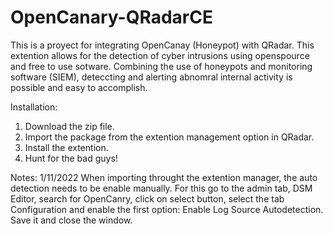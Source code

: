# OpenCanary-QRadarCE

This is a proyect for integrating OpenCanay (Honeypot) with QRadar. This extention allows for the detection of cyber intrusions using openspource and free to use sotware. Combining the use of honeypots and monitoring software (SIEM), deteccting and alerting abnomral internal activity is possible and easy to accomplish.


Installation:
1. Download the zip file.
2. Import the package from the extention management option in QRadar.
3. Install the extention.
4. Hunt for the bad guys!

Notes:
1/11/2022
When importing throught the extention manager, the auto detection needs to be enable manually. For this go to the admin tab, DSM Editor, search for OpenCanry, click on select button, select the tab Configuration and enable the first option: Enable Log Source Autodetection. Save it and close the window.
